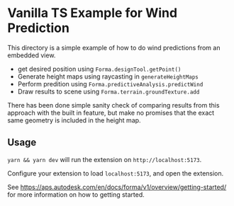 # Vanilla TS Example for Wind Prediction

This directory is a simple example of how to do wind predictions from an embedded view.

- get desired position using `Forma.designTool.getPoint()`
- Generate height maps using raycasting in `generateHeightMaps`
- Perform predition using `Forma.predictiveAnalysis.predictWind`
- Draw results to scene using `Forma.terrain.groundTexture.add`

There has been done simple sanity check of comparing results from this approach with the built in feature, but make no promises that the exact same geometry is included in the height map.

## Usage

`yarn && yarn dev` will run the extension on `http://localhost:5173`.

Configure your extension to load `localhost:5173`, and open the extension.

See https://aps.autodesk.com/en/docs/forma/v1/overview/getting-started/ for more information on how to getting started.
